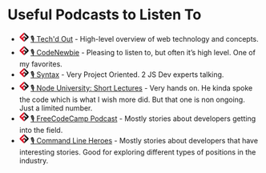 # Useful Podcasts to Listen To

- ![FSA](/logo.png) [🎙️ Tech'd Out](https://itunes.apple.com/us/podcast/techd-out/id1375045443?mt=2) - High-level overview of web technology and concepts.
- ![FSA](/logo.png) [🎙️ CodeNewbie](https://www.codenewbie.org/podcast) - Pleasing to listen to, but often it’s high level. One of my favorites.
- ![FSA](/logo.png) [🎙️ Syntax](https://syntax.fm/) - Very Project Oriented.  2 JS Dev experts talking.
- ![FSA](/logo.png) [🎙️ Node University: Short Lectures](https://node.university/p/short-lectures) - Very hands on. He kinda spoke the code which is what I wish more did. But that one is non ongoing. Just a limited number.
- ![FSA](/logo.png) [🎙️ FreeCodeCamp Podcast](https://podcast.freecodecamp.org/) - Mostly stories about developers getting into the field.
- ![FSA](/logo.png) [🎙️ Command Line Heroes](https://www.redhat.com/en/command-line-heroes) - Mostly stories about developers that have interesting stories. Good for exploring different types of positions in the industry.

